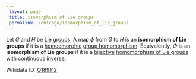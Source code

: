 ```yaml
---
 layout: page
 title: isomorphism of Lie groups
 permalink: /chicago/isomorphism_of_lie_groups
---
```

Let $G$ and $H$ be [Lie groups](https://defsmath.github.io/DefsMath/Lie_group). A map $\phi$ from $G$ to $H$ is an **isomorphism of Lie groups** if it is a [homeomorphic](https://defsmath.github.io/DefsMath/homeomorphism) [group homomorphism](https://defsmath.github.io/DefsMath/group_homomorphism). Equivalently, $\Phi$ is an **isomorphism of Lie groups** if it is a [bijective](https://defsmath.github.io/DefsMath/bijective) [homomorphism of Lie groups](https://defsmath.github.io/DefsMath/homomorphism_of_Lie_groups) with [continuous](https://defsmath.github.io/DefsMath/continuous) [inverse](https://defsmath.github.io/DefsMath/inverse_function).

Wikidata ID: [Q189112](https://www.wikidata.org/wiki/Q189112)